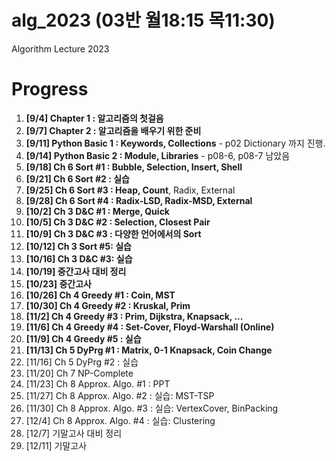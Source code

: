 # alg_2023 (03반 월18:15 목11:30)
Algorithm Lecture 2023

# Progress
1. **[9/4] Chapter 1 : 알고리즘의 첫걸음**
2. **[9/7] Chapter 2 : 알고리즘을 배우기 위한 준비**
3. **[9/11] Python Basic 1 : Keywords, Collections** - p02 Dictionary 까지 진행.
4. **[9/14] Python Basic 2 : Module, Libraries** - p08-6, p08-7 남았음
5. **[9/18] Ch 6 Sort #1 : Bubble, Selection, Insert, Shell**
6. **[9/21] Ch 6 Sort #2 : 실습**
7. **[9/25] Ch 6 Sort #3 : Heap, Count**, Radix, External
8. **[9/28] Ch 6 Sort #4 : Radix-LSD, Radix-MSD, External**
9. **[10/2] Ch 3 D&C #1 : Merge, Quick**
10. **[10/5] Ch 3 D&C #2 : Selection, Closest Pair**
11. **[10/9] Ch 3 D&C #3 : 다양한 언어에서의 Sort**
12. **[10/12] Ch 3 Sort #5: 실습**
13. **[10/16] Ch 3 D&C #3: 실습**
14. **[10/19] 중간고사 대비 정리**
15. **[10/23] 중간고사**
16. **[10/26] Ch 4 Greedy #1 : Coin, MST**
17. **[10/30] Ch 4 Greedy #2 : Kruskal, Prim**
18. **[11/2] Ch 4 Greedy #3 : Prim, Dijkstra, Knapsack, ...**
19. **[11/6] Ch 4 Greedy #4 : Set-Cover, Floyd-Warshall (Online)**
20. **[11/9] Ch 4 Greedy #5 : 실습**
21. **[11/13] Ch 5 DyPrg #1 : Matrix, 0-1 Knapsack, Coin Change**
22. [11/16] Ch 5 DyPrg #2 : 실습
23. [11/20] Ch 7 NP-Complete
24. [11/23] Ch 8 Approx. Algo. #1 : PPT
25. [11/27] Ch 8 Approx. Algo. #2 : 실습: MST-TSP
26. [11/30] Ch 8 Approx. Algo. #3 : 실습: VertexCover, BinPacking
27. [12/4] Ch 8 Approx. Algo. #4 : 실습: Clustering
28. [12/7] 기말고사 대비 정리
29. [12/11] 기말고사

